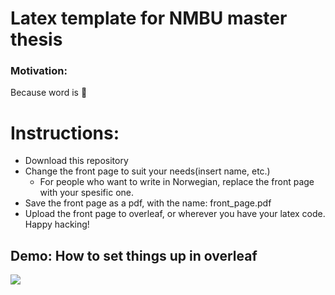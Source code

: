 # Latex template for NMBU master thesis
### Motivation: 
Because word is 💩


# Instructions:
* Download this repository
* Change the front page to suit your needs(insert name, etc.)
    - For people who want to write in Norwegian, replace the front page with your spesific one.
* Save the front page as a pdf, with the name: front_page.pdf 
* Upload the front page to overleaf, or wherever you have your latex code.
Happy hacking!


## Demo: How to set things up in overleaf
![](./images/overleaf.gif)

